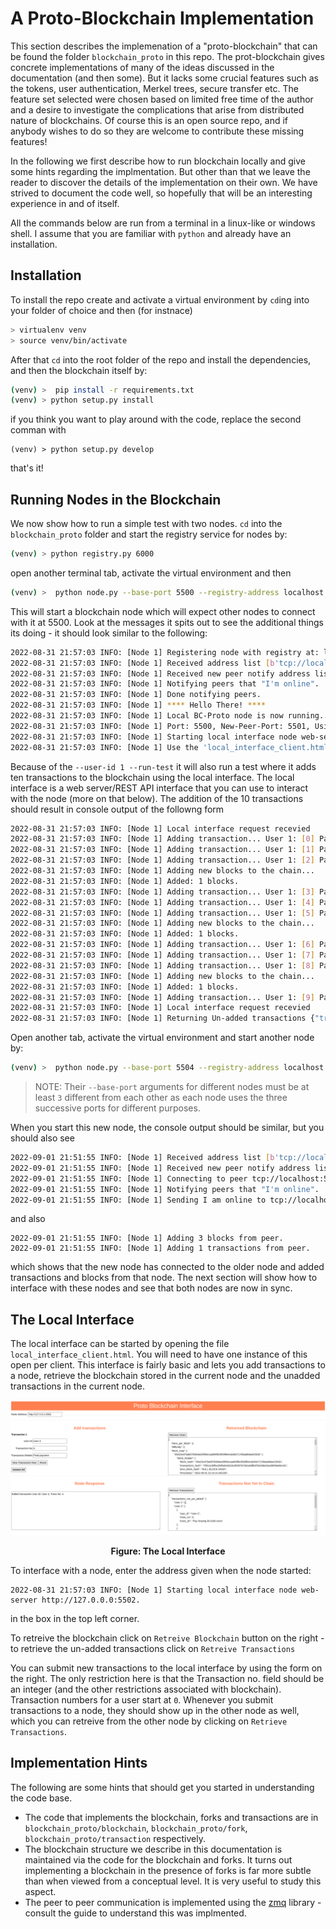# A Proto-Blockchain Implementation

This section describes the implemenation of a "proto-blockchain" that can be found the folder `blockchain_proto` in this repo. The prot-blockchain gives concrete implementations of many of the ideas discussed in the documentation (and then some). But it lacks some crucial features such as the tokens, user authentication, Merkel trees, secure transfer etc. The feature set selected were chosen based on limited free time of the author and a desire to investigate the complications that arise from distributed nature of blockchains. Of course this is an open source repo, and if anybody wishes to do so they are welcome to contribute these missing features!

In the following we first describe how to run blockchain locally and give some hints regarding the implmentation. But other than that we leave the reader to discover the details of the implementation on their own. We have strived to document the code well, so hopefully that will be an interesting experience in and of itself.

All the commands below are run from a terminal in a linux-like or windows shell. I assume that you are familiar with `python` and already have an installation. 

## Installation

To install the repo create and activate a virtual environment by `cd`ing into your folder of choice and then (for instnace)
```bash
> virtualenv venv
> source venv/bin/activate
```
After that `cd` into the root folder of the repo and install the dependencies, and then the blockchain itself by:
```bash
(venv) >  pip install -r requirements.txt
(venv) > python setup.py install
```
if you think you want to play around with the code, replace the second comman with
```
(venv) > python setup.py develop
```
that's it!


## Running Nodes in the Blockchain

We now show how to run a simple test with two nodes. `cd` into the `blockchain_proto` folder and start the registry service for nodes by:
```bash
(venv) > python registry.py 6000
```
open another terminal tab, activate the virtual environment and then 

```bash
(venv) >  python node.py --base-port 5500 --registry-address localhost:6000  --trans-per-block 3 --user-id 1 --run-test
```

This will start a blockchain node which will expect other nodes to connect with it at 5500. Look at the messages it spits out to see the additional things its doing - it should look similar to the following:

```bash
2022-08-31 21:57:03 INFO: [Node 1] Registering node with registry at: localhost:6000
2022-08-31 21:57:03 INFO: [Node 1] Received address list [b'tcp://localhost:5500']
2022-08-31 21:57:03 INFO: [Node 1] Received new peer notify address list [b'tcp://localhost:5501']
2022-08-31 21:57:03 INFO: [Node 1] Notifying peers that "I'm online".
2022-08-31 21:57:03 INFO: [Node 1] Done notifying peers.
2022-08-31 21:57:03 INFO: [Node 1] **** Hello There! ****
2022-08-31 21:57:03 INFO: [Node 1] Local BC-Proto node is now running...
2022-08-31 21:57:03 INFO: [Node 1] Port: 5500, New-Peer-Port: 5501, Using registry at: localhost:6000
2022-08-31 21:57:03 INFO: [Node 1] Starting local interface node web-server http://127.0.0.0:5502.
2022-08-31 21:57:03 INFO: [Node 1] Use the 'local_interface_client.html' file to interface with the node.
```

Because of the `--user-id 1 --run-test` it will also run a test where it adds ten transactions to the blockchain using the local interface. The local interface is a web server/REST API interface that you can use to interact with the node (more on that below). The addition of the 10 transactions should result in console output of the followng form

```bash
2022-08-31 21:57:03 INFO: [Node 1] Local interface request recevied
2022-08-31 21:57:03 INFO: [Node 1] Adding transaction... User 1: [0] Pay Jamila 36 Gold coins
2022-08-31 21:57:03 INFO: [Node 1] Adding transaction... User 1: [1] Pay Asha 24 Gold coins
2022-08-31 21:57:03 INFO: [Node 1] Adding transaction... User 1: [2] Pay Asha 26 Gold coins
2022-08-31 21:57:03 INFO: [Node 1] Adding new blocks to the chain...
2022-08-31 21:57:03 INFO: [Node 1] Added: 1 blocks.
2022-08-31 21:57:03 INFO: [Node 1] Adding transaction... User 1: [3] Pay Jamila 37 Gold coins
2022-08-31 21:57:03 INFO: [Node 1] Adding transaction... User 1: [4] Pay Xinping 31 Gold coins
2022-08-31 21:57:03 INFO: [Node 1] Adding transaction... User 1: [5] Pay Bikash 43 Gold coins
2022-08-31 21:57:03 INFO: [Node 1] Adding new blocks to the chain...
2022-08-31 21:57:03 INFO: [Node 1] Added: 1 blocks.
2022-08-31 21:57:03 INFO: [Node 1] Adding transaction... User 1: [6] Pay Bikash 23 Gold coins
2022-08-31 21:57:03 INFO: [Node 1] Adding transaction... User 1: [7] Pay Bikash 43 Gold coins
2022-08-31 21:57:03 INFO: [Node 1] Adding transaction... User 1: [8] Pay Asha 43 Gold coins
2022-08-31 21:57:03 INFO: [Node 1] Adding new blocks to the chain...
2022-08-31 21:57:03 INFO: [Node 1] Added: 1 blocks.
2022-08-31 21:57:03 INFO: [Node 1] Adding transaction... User 1: [9] Pay Jamila 27 Gold coins
2022-08-31 21:57:03 INFO: [Node 1] Local interface request recevied
2022-08-31 21:57:03 INFO: [Node 1] Returning Un-added transactions {"transactions_not_yet_added": {"User 1": [{"user_id": "User 1", "trans_no": 9, "trans_str": "Pay Jamila 27 Gold coins"}]}}.
```

Open another tab, activate the virtual environment and start another node by:
```bash
(venv) >  python node.py --base-port 5504 --registry-address localhost:6000  --trans-per-block 3 --user-id 2 --run-test
```
> NOTE: Their `--base-port` arguments for different nodes must be at least `3` different from each other as each node uses the three successive ports for different purposes.

When you start this new node, the console output should be similar, but you should also see 
```bash
2022-09-01 21:51:55 INFO: [Node 1] Received address list [b'tcp://localhost:5500']
2022-09-01 21:51:55 INFO: [Node 1] Received new peer notify address list [b'tcp://localhost:5501']
2022-09-01 21:51:55 INFO: [Node 1] Connecting to peer tcp://localhost:5500
2022-09-01 21:51:55 INFO: [Node 1] Notifying peers that "I'm online".
2022-09-01 21:51:55 INFO: [Node 1] Sending I am online to tcp://localhost:5501
```
and also 
```
2022-09-01 21:51:55 INFO: [Node 1] Adding 3 blocks from peer.
2022-09-01 21:51:55 INFO: [Node 1] Adding 1 transactions from peer.
```
which shows that the new node has connected to the older node and added transactions and blocks from that node. The next section will show how to interface with these nodes and see that both nodes are now in sync.

## The Local Interface

The local interface can be started by opening the file `local_interface_client.html`. You will need to have one instance of this open per client. This interface is fairly basic and lets you add transactions to a node, retrieve the blockchain stored in the current node and the unadded transactions in the current node.

<p align="center">
  <img src="./figures/local_interface.png" />
</p>
<p align = "center"><b> Figure: The Local Interface</b></p>


To interface with a node, enter the address given when the node started:
```
2022-08-31 21:57:03 INFO: [Node 1] Starting local interface node web-server http://127.0.0.0:5502.
```
in the box in the top left corner. 

To retreive the blockchain click on `Retreive Blockchain` button on the right - to retrieve the un-added transactions click on `Retreive Transactions`

You can submit new transactions to the local interface by using the form on the right. The only restriction here is that the Transaction no. field should be an integer (and the other restrictions associated with blockchain). Transaction numbers for a user start at `0`. Whenever you submit transactions to a node, they should show up in the other node as well, which you can retreive from the other node by clicking on `Retrieve Transactions`.


## Implementation Hints

The following are some hints that should get you started in understanding the code base.

- The code that implements the blockchain, forks and transactions are in `blockchain_proto/blockchain`, `blockchain_proto/fork`, `blockchain_proto/transaction` respectively.
- The blockchain structure we describe in this documentation is maintained via the code for the blockchain and forks. It turns out implementing a blockchain in the presence of forks is far more subtle than when viewed from a conceptual level. It is very useful to study this aspect.
- The peer to peer communication is implemented using the [zmq](https://zeromq.org/) library - consult the guide to understand this was implmented.









